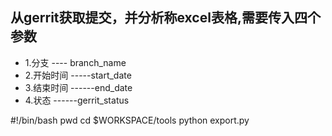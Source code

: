 ## 从gerrit获取提交，并分析称excel表格,需要传入四个参数

* 1.分支   ----	branch_name	
* 2.开始时间    -----start_date
* 3.结束时间     ------end_date
* 4.状态   ------gerrit_status


#!/bin/bash
pwd
cd $WORKSPACE/tools
python export.py
